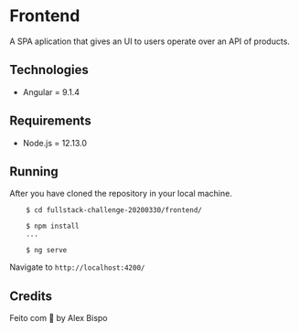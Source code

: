 # Frontend

A SPA aplication that gives an UI to users operate over an API of products. 

## Technologies

 - Angular = 9.1.4

## Requirements
 - Node.js = 12.13.0


## Running

After you have cloned the repository in your local machine.

        $ cd fullstack-challenge-20200330/frontend/

        $ npm install
        ...
        
        $ ng serve

Navigate to `http://localhost:4200/`

## Credits

Feito com 💜 by Alex Bispo

